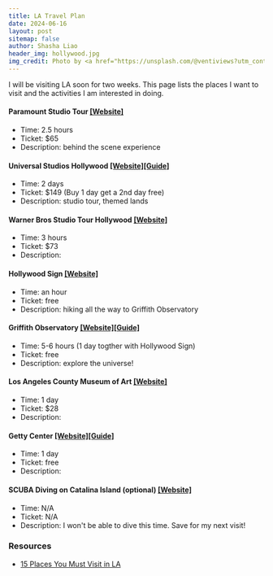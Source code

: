 ```yaml
---
title: LA Travel Plan
date: 2024-06-16
layout: post
sitemap: false
author: Shasha Liao
header_img: hollywood.jpg
img_credit: Photo by <a href="https://unsplash.com/@ventiviews?utm_content=creditCopyText&utm_medium=referral&utm_source=unsplash">Venti Views</a> on <a href="https://unsplash.com/photos/hollywood-signage-on-hill-GGwBS_kuKB0?utm_content=creditCopyText&utm_medium=referral&utm_source=unsplash">Unsplash</a>
---
```


I will be visiting LA soon for two weeks. This page lists the places I want to visit and the activities I am interested in doing.

#### Paramount Studio Tour [[Website]](https://www.paramountstudiotour.com/studio-tours.html)

- Time: 2.5 hours
- Ticket: $65
- Description: behind the scene experience

#### Universal Studios Hollywood [[Website]](https://www.universalstudioshollywood.com/web/en/us)[[Guide]](https://www.17ybm.com/la-universal-studios-hollywood/)

- Time: 2 days
- Ticket: $149 (Buy 1 day get a 2nd day free)
- Description: studio tour, themed lands

#### Warner Bros Studio Tour Hollywood [[Website]](https://www.wbstudiotour.com)

- Time: 3 hours
- Ticket: $73
- Description:

#### Hollywood Sign [[Website]](https://www.hollywoodsign.org/hiking)

- Time: an hour
- Ticket: free
- Description: hiking all the way to Griffith Observatory

#### Griffith Observatory [[Website]](https://griffithobservatory.org/visit/)[[Guide]](https://www.17ybm.com/griffith-observatory/)

- Time: 5-6 hours (1 day togther with Hollywood Sign)
- Ticket: free
- Description: explore the universe!

#### Los Angeles County Museum of Art [[Website]](https://www.lacma.org)

- Time: 1 day
- Ticket: $28
- Description:

#### Getty Center [[Website]](https://www.getty.edu/visit/center/)[[Guide]](https://www.17ybm.com/getty-center/)

- Time: 1 day
- Ticket: free
- Description:

#### SCUBA Diving on Catalina Island (optional) [[Website]](https://blog.padi.com/road-trip/)

- Time: N/A
- Ticket: N/A
- Description: I won't be able to dive this time. Save for my next visit!

### Resources

- [15 Places You Must Visit in LA](https://www.17ybm.com/los-angeles/)
